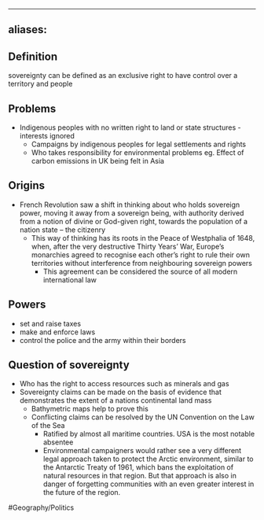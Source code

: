 
---
aliases:
---

## Definition
sovereignty can be defined as an exclusive right to have control over a territory and people

## Problems

* Indigenous peoples with no written right to land or state structures - interests ignored
	* Campaigns by indigenous peoples for legal settlements and rights
	* Who takes responsibility for environmental problems eg. Effect of carbon emissions in UK being felt in Asia

## Origins

* French Revolution saw a shift in thinking about who holds sovereign power, moving it away from a sovereign being, with authority derived from a notion of divine or God-given right, towards the population of a nation state – the citizenry
	* This way of thinking has its roots in the Peace of Westphalia of 1648, when, after the very destructive Thirty Years’ War, Europe’s monarchies agreed to recognise each other’s right to rule their own territories without interference from neighbouring sovereign powers
		* This agreement can be considered the source of all modern international law

## Powers

* set and raise taxes
* make and enforce laws
* control the police and the army within their borders

## Question of sovereignty

* Who has the right to access resources such as minerals and gas
* Sovereignty claims can be made on the basis of evidence that demonstrates the extent of a nations continental land mass
	* Bathymetric maps help to prove this
	* Conflicting claims can be resolved by the UN Convention on the Law of the Sea
		* Ratified by almost all maritime countries. USA is the most notable absentee
		* Environmental campaigners would rather see a very different legal approach taken to protect the Arctic environment, similar to the Antarctic Treaty of 1961, which bans the exploitation of natural resources in that region. But that approach is also in danger of forgetting communities with an even greater interest in the future of the region.


#Geography/Politics